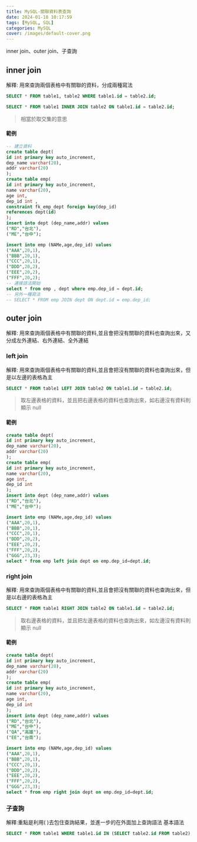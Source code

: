 ```yaml
---
title: MySQL-關聯資料表查詢
date: 2024-01-18 10:17:59
tags: [MySQL, SQL]
categories: MySQL
cover: /images/default-cover.png
---
```


inner join、outer join、子查詢

<!-- more -->

## inner join

解釋: 用來查詢兩個表格中有關聯的資料，分成兩種寫法

```sql
SELECT * FROM table1, table2 WHERE table1.id = table2.id;
```

```sql
SELECT * FROM table1 INNER JOIN table2 ON table1.id = table2.id;
```

> 相當於取交集的意思

#### 範例

```sql
-- 建立資料
create table dept(
id int primary key auto_increment,
dep_name varchar(20),
addr varchar(20)
);
create table emp(
id int primary key auto_increment,
name varchar(20),
age int,
dep_id int ,
constraint fk_emp_dept foreign key(dep_id)
references dept(id)
);
insert into dept (dep_name,addr) values
("RD","台北"),
("ME","台中");

insert into emp (NAMe,age,dep_id) values
("AAA",20,1),
("BBB",20,1),
("CCC",20,1),
("DDD",20,2),
("EEE",20,2),
("FFF",20,2);
-- 連接語法開始
select * from emp , dept where emp.dep_id = dept.id;
-- 另外一種寫法
-- SELECT * FROM emp JOIN dept ON dept.id = emp.dep_id;
```

## outer join

解釋: 用來查詢兩個表格中有關聯的資料,並且會把沒有關聯的資料也查詢出來，又分成左外連結、右外連結、全外連結

### left join

解釋: 用來查詢兩個表格中有關聯的資料,並且會把沒有關聯的資料也查詢出來，但是以左邊的表格為主

```sql
SELECT * FROM table1 LEFT JOIN table2 ON table1.id = table2.id;
```

> 取左邊表格的資料，並且把右邊表格的資料也查詢出來，如右邊沒有資料則顯示 null

#### 範例

```sql
create table dept(
id int primary key auto_increment,
dep_name varchar(20),
addr varchar(20)
);
create table emp(
id int primary key auto_increment,
name varchar(20),
age int,
dep_id int
);
insert into dept (dep_name,addr) values
("RD","台北"),
("ME","台中");

insert into emp (NAMe,age,dep_id) values
("AAA",20,1),
("BBB",20,1),
("CCC",20,1),
("DDD",20,2),
("EEE",20,2),
("FFF",20,2),
("GGG",23,3);
select * from emp left join dept on emp.dep_id=dept.id;
```

### right join

解釋: 用來查詢兩個表格中有關聯的資料,並且會把沒有關聯的資料也查詢出來，但是以右邊的表格為主

```sql
SELECT * FROM table1 RIGHT JOIN table2 ON table1.id = table2.id;
```

> 取右邊表格的資料，並且把左邊表格的資料也查詢出來，如左邊沒有資料則顯示 null

#### 範例

```sql
create table dept(
id int primary key auto_increment,
dep_name varchar(20),
addr varchar(20)
);
create table emp(
id int primary key auto_increment,
name varchar(20),
age int,
dep_id int
);
insert into dept (dep_name,addr) values
("RD","台北"),
("ME","台中"),
("QA","高雄"),
("EE","台南");

insert into emp (NAMe,age,dep_id) values
("AAA",20,1),
("BBB",20,1),
("CCC",20,1),
("DDD",20,2),
("EEE",20,2),
("FFF",20,2),
("GGG",23,3);
select * from emp right join dept on emp.dep_id=dept.id;
```

### 子查詢

解釋:重點是利用( )去包住查詢結果，並進一步的在外面加上查詢語法
基本語法

```sql
SELECT * FROM table1 WHERE table1.id IN (SELECT table2.id FROM table2);
```
